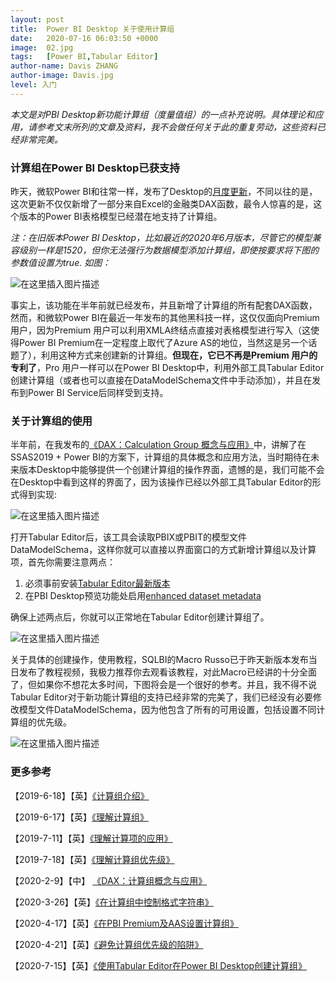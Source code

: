 ```yaml
---
layout: post
title:  Power BI Desktop 关于使用计算组
date:   2020-07-16 06:03:50 +0000
image:  02.jpg
tags:   [Power BI,Tabular Editor]
author-name: Davis ZHANG
author-image: Davis.jpg
level: 入门
---
```



*本文是对PBI Desktop新功能计算组（度量值组）的一点补充说明。具体理论和应用，请参考文末所列的文章及资料，我不会做任何关于此的重复劳动，这些资料已经非常完美。*

### 计算组在Power BI Desktop已获支持

昨天，微软Power BI和往常一样，发布了Desktop的[月度更新](https://powerbi.microsoft.com/en-us/blog/power-bi-desktop-july-2020-feature-summary/)，不同以往的是，这次更新不仅仅新增了一部分来自Excel的金融类DAX函数，最令人惊喜的是，这个版本的Power BI表格模型已经潜在地支持了计算组。

*注：在旧版本Power BI Desktop，比如最近的2020年6月版本，尽管它的模型兼容级别一样是1520，但你无法强行为数据模型添加计算组，即使按要求将下图的参数值设置为true. 如图：*

![在这里插入图片描述](https://img-blog.csdnimg.cn/20200716180037566.png?x-oss-process=image/watermark,type_ZmFuZ3poZW5naGVpdGk,shadow_10,text_RC1CSSB8IERhdmlzIG9uIEJJ,size_16,color_FFFFFF,t_70)

事实上，该功能在半年前就已经发布，并且新增了计算组的所有配套DAX函数，然而，和微软Power BI在最近一年发布的其他黑科技一样，这仅仅面向Premium 用户，因为Premium 用户可以利用XMLA终结点直接对表格模型进行写入（这使得Power BI Premium在一定程度上取代了Azure AS的地位，当然这是另一个话题了），利用这种方式来创建新的计算组。**但现在，它已不再是Premium 用户的专利了**，Pro 用户一样可以在Power BI Desktop中，利用外部工具Tabular Editor创建计算组（或者也可以直接在DataModelSchema文件中手动添加），并且在发布到Power BI Service后同样受到支持。


### 关于计算组的使用

半年前，在我发布的[《DAX：Calculation Group 概念与应用》](https://d-bi.gitee.io/dax-calculation-group-application/)中，讲解了在SSAS2019 + Power BI的方案下，计算组的具体概念和应用方法，当时期待在未来版本Desktop中能够提供一个创建计算组的操作界面，遗憾的是，我们可能不会在Desktop中看到这样的界面了，因为该操作已经以外部工具Tabular Editor的形式得到实现:

![在这里插入图片描述](https://img-blog.csdnimg.cn/20200716164419548.png?x-oss-process=image/watermark,type_ZmFuZ3poZW5naGVpdGk,shadow_10,text_RC1CSSB8IERhdmlzIG9uIEJJ,size_16,color_FFFFFF,t_70)

打开Tabular Editor后，该工具会读取PBIX或PBIT的模型文件DataModelSchema，这样你就可以直接以界面窗口的方式新增计算组以及计算项，首先你需要注意两点：

1. 必须事前安装[Tabular Editor最新版本](https://github.com/otykier/TabularEditor/releases/tag/2.11.6)
2. 在PBI Desktop预览功能处启用[enhanced dataset metadata](https://docs.microsoft.com/zh-cn/power-bi/connect-data/desktop-enhanced-dataset-metadata)

确保上述两点后，你就可以正常地在Tabular Editor创建计算组了。

![在这里插入图片描述](https://img-blog.csdnimg.cn/20200716165515118.PNG?x-oss-process=image/watermark,type_ZmFuZ3poZW5naGVpdGk,shadow_10,text_RC1CSSB8IERhdmlzIG9uIEJJ,size_16,color_FFFFFF,t_70)

关于具体的创建操作，使用教程，SQLBI的Macro Russo已于昨天新版本发布当日发布了教程视频，我极力推荐你去观看该教程，对此Macro已经讲的十分全面了，但如果你不想花太多时间，下图将会是一个很好的参考。并且，我不得不说Tabular Editor对于新功能计算组的支持已经非常的完美了，我们已经没有必要修改模型文件DataModelSchema，因为他包含了所有的可用设置，包括设置不同计算组的优先级。

![在这里插入图片描述](https://img-blog.csdnimg.cn/20200716171959510.png?x-oss-process=image/watermark,type_ZmFuZ3poZW5naGVpdGk,shadow_10,text_RC1CSSB8IERhdmlzIG9uIEJJ,size_16,color_FFFFFF,t_70)

### 更多参考

【2019-6-18】【英】[《计算组介绍》](https://www.sqlbi.com/articles/introducing-calculation-groups/)

【2019-6-17】【英】[《理解计算组》](https://www.sqlbi.com/articles/understanding-calculation-groups/)

【2019-7-11】【英】[《理解计算项的应用》](https://www.sqlbi.com/articles/understanding-the-application-of-calculation-items/)

【2019-7-18】【英】[《理解计算组优先级》](https://www.sqlbi.com/articles/understanding-calculation-group-precedence/)

【2020-2-9】【中】 [《DAX：计算组概念与应用》](https://d-bi.gitee.io/dax-calculation-group-application/)

【2020-3-26】【英】[《在计算组中控制格式字符串》](https://www.sqlbi.com/articles/controlling-format-strings-in-calculation-groups/)

【2020-4-17】【英】[《在PBI Premium及AAS设置计算组》](https://www.kasperonbi.com/adding-calculation-groups-to-aas-or-pbi-premium/)

【2020-4-21】【英】[《避免计算组优先级的陷阱》](https://www.sqlbi.com/articles/avoiding-pitfalls-in-calculation-groups-precedence/)

【2020-7-15】【英】[《使用Tabular Editor在Power BI Desktop创建计算组》](https://www.sqlbi.com/tv/creating-calculation-groups-in-power-bi-desktop-using-tabular-editor/)
